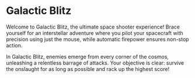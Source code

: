 # Galactic Blitz

Welcome to Galactic Blitz, the ultimate space shooter experience! Brace yourself for an interstellar adventure where you pilot your spacecraft with precision using just the mouse, while automatic firepower ensures non-stop action.

In Galactic Blitz, enemies emerge from every corner of the cosmos, unleashing a relentless barrage of attacks. Your objective is clear: survive the onslaught for as long as possible and rack up the highest score!
